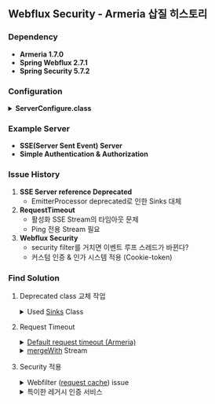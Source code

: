 ## Webflux Security - Armeria 삽질 히스토리

### Dependency
- **Armeria 1.7.0**
- **Spring Webflux 2.7.1**
- **Spring Security 5.7.2**

### Configuration
<details>
  <summary><b>ServerConfigure.class</b>
  </summary>

```java
@Configuration
public class ServerConfigure {

    @Bean
    public static EventLoopGroup eventLoopGroup() {
        // armeria eventloop 설정
        return EventLoopGroups.newEventLoopGroup(Flags.numCommonWorkers(), "stem-webflux-worker");
    }

    @Bean
    public static BlockingTaskExecutor blockingTaskExecutor() {
        // armeria blocking worker 설정
        return BlockingTaskExecutor.builder()
                .threadNamePrefix("stem-webflux-blocking-thread")
                .numThreads(Flags.numCommonBlockingTaskThreads()).build();
    }

    @Bean
    public ArmeriaServerConfigurator armeriaServerConfigurator() {
        return serverBuilder -> {
            // 이벤트 루프 스레드 지정
            serverBuilder.workerGroup(eventLoopGroup(), true)
                    .startStopExecutor(CommonPools.workerGroup());

            serverBuilder.blockingTaskExecutor(blockingTaskExecutor().unwrap(), true);

            serverBuilder.requestIdGenerator(RequestId::random);
            serverBuilder.decorator(LoggingService.newDecorator());

            // 60초 타임아웃
            serverBuilder.idleTimeout(Duration.ofSeconds(60));
            serverBuilder.requestTimeout(Duration.ofSeconds(60));

            serverBuilder.decorator(EncodingService.newDecorator());
            serverBuilder.decorator(ContentPreviewingService.newDecorator(Integer.MAX_VALUE, StandardCharsets.UTF_8));
            serverBuilder.decorator(DecodingService.newDecorator());

            serverBuilder.decorator(CorsService.builderForAnyOrigin().newDecorator());

            //노출 제한 헤더 off
            serverBuilder.disableServerHeader();
            serverBuilder.disableDateHeader();
        };
    }

    @Bean
    public DocServiceConfigurator docServiceConfigurator() {
        return docServiceBuilder -> {
            // 웹 클라이언트 설정
        };
    }
}
```      
</details>

### Example Server
- **SSE(Server Sent Event) Server**
- **Simple Authentication & Authorization**

### Issue History
1. **SSE Server reference Deprecated**
    - EmitterProcessor deprecated로 인한 Sinks 대체
2. **RequestTimeout**
    - 활성화 SSE Stream의 타임아웃 문제
    - Ping 전용 Stream 필요
3. **Webflux Security**
    - security filter를 거치면 이벤트 루프 스레드가 바뀐다?
    - 커스텀 인증 & 인가 시스템 적용 (Cookie-token)


### Find Solution
1. Deprecated class 교체 작업
    <details>
      <summary>
        Used <a href="https://projectreactor.io/docs/core/release/api/reactor/core/publisher/Sinks.html">Sinks</a> Class
      </summary>

      ```java
      /*
      * 1. 브로드캐스트 지원 (구독자 모두에게 notice message가 가야함)
      * 2. SSE는 구독 시점 이전의 내용은 받을 필요 X
      */
      this.multicastStream = Sinks.many().multicast().directAllOrNothing();
      ```

    </details>
2. Request Timeout
    <details>
      <summary>
        <a href="https://github.com/filipeGuerreiro/armeria/blob/739991a3f222eb029e82815aa5aced3f1d4d2605/core/src/main/java/com/linecorp/armeria/common/Flags.java#L623">Default request timeout (Armeria) </a>
      </summary>

      ```java
      /*
      * 1. Ping Stream 추가
      * 2. Armeria의 RequestTimeout(60s) 안에 Ping 메시지를 보내고 응답이 있으면 timeout을 60초 연장 시켜준다
      * 3. 클라이언트 연결이 끊기면 doOncancel 호출
      */
      private Flux<ServerSentEvent<String>> pingStream() {
        return Flux.interval(Duration.ofSeconds(30))
                .publishOn(Schedulers.fromExecutor(ServiceRequestContext.current().eventLoop()))
                .map(idx -> {
                    ServiceRequestContext.current().setRequestTimeout(TimeoutMode.EXTEND, Duration.ofSeconds(60));
                    return idx;
                })
                .map(i -> ServerSentEvent.builder("PING")
                        .id("NaN")
                        .event("ping")
                        .comment("keep-alive").build())
                .doOnCancel(() -> {
                    log.info("client is disconnected");
                });
    }
      ```

    </details>
    <details>
      <summary>
        <a href="https://projectreactor.io/docs/core/release/api/reactor/core/publisher/Sinks.html">mergeWith</a> Stream
      </summary>

      ```java      
      /*
      * 1. 스트림에서 filter통해 condition이 참 인 데이터를 받을 수 있다 (관심 데이터만)
      * 2. 즉 구독한 client의 식별자를 알 수 있다면 Unicast도 가능하지 않을까?
      */
      public Flux<ServerSentEvent<String>> subscribeSSEChannel(String clientChannels) {
        return getSSEFlux()
                .filter(Objects::nonNull)
                .filter(sse -> requireNonNull(sse.id()).equalsIgnoreCase(clientChannels) || sse.id().equalsIgnoreCase("NaN"));
    }

    /*
    * SSE의 stream에 PingStream을 merge
    */
    private Flux<ServerSentEvent<String>> getSSEFlux() {
        return multicastStream.asFlux()
                .publishOn(Schedulers.fromExecutor(ServiceRequestContext.current().eventLoop()))
                .mergeWith(pingStream())
                .log();
    }
      ```

    </details>
3. Security 적용
    <details>
      <summary>
        Webfilter (<a href="https://github.com/spring-projects/spring-security/issues/9200">request cache</a>) issue
      </summary>

      ```java
      /*
      * 1. 시큐리티에서 리퀘스트 캐시 옵션을 disable 하지 않으면 디폴트(in-memory cache)가 만들어짐
      * 2. 내부적으로 디폴트 필터를 만들때 가장 큰 문제가 생기는데 리액터의 스케쥴러 루프가 새로 생성 되어 버림
      * 3. Armeria-webflux의 이벤트 루프가 갑자기 소실 되어버려서 기껏 만들어놨던 컨텍스트들이 유실 되어버림 (armeria request)
      * 4. 현재(5.x) 버전에서 이슈는 open상태이고 disable 시켜서 webfilter chain에 포함 시키지 않으면 이벤트 루프 유지시키는 방향으로
      */
      httpSecurity.addFilterBefore((exchange, chain) -> {
            // 필터 적용하기 전까지 armeria eventloop 
            log.info(Thread.currentThread().toString());
            return chain.filter(exchange);
        }, SecurityWebFiltersOrder.SERVER_REQUEST_CACHE);

      httpSecurity.addFilterAfter((exchange, chain) -> {
            // 필터를 거치면 parallel(???) 로 바뀜
            log.info(Thread.currentThread().toString());
            return chain.filter(exchange);
        }, SecurityWebFiltersOrder.SERVER_REQUEST_CACHE);
      ```

    </details>    
    
    <details>
      <summary>
        특이한 레거시 인증 서비스
      </summary>

      * Oauth2 access token을 쿠키로 보관함 
      * 그래서 항상 인증 전에 쿠키를 조회해서 토큰으로 돌려놔야하는 작업이 필요함(converter)
      * authentication process를 손수 API를 다 때려서 인증 정보를 만드는 작업
      * 인증 정보를 모으려면 API를 두번 때려야 함 (공통 계정 정보 + 사용 서비스 계정 추가 정보)
      * 결국 모든 것을 수동으로 구현 ㅠㅠ

    </details>
    
